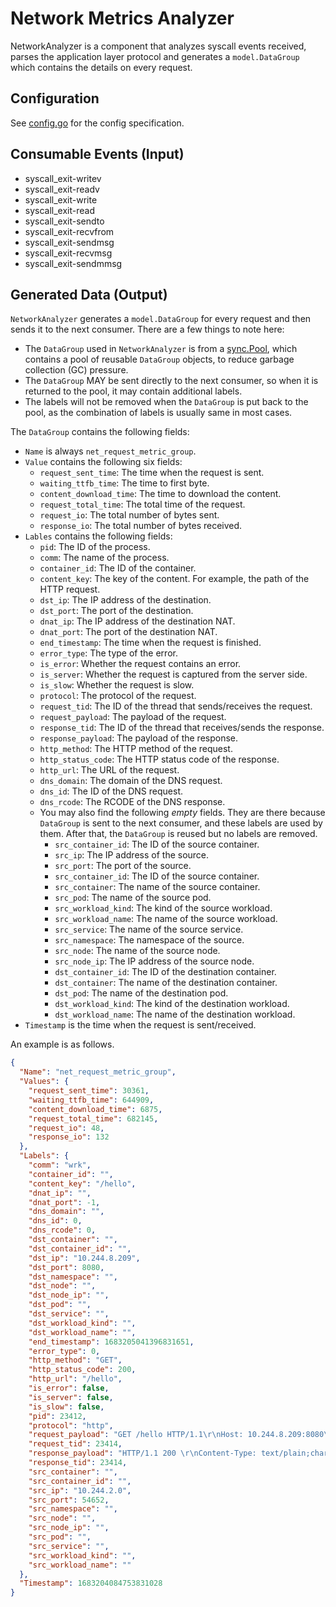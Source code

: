 # Network Metrics Analyzer

NetworkAnalyzer is a component that analyzes syscall events received, parses the application layer protocol 
and generates a `model.DataGroup` which contains the details on every request.

## Configuration
See [config.go](./config.go) for the config specification.

## Consumable Events (Input)
- syscall_exit-writev
- syscall_exit-readv
- syscall_exit-write
- syscall_exit-read
- syscall_exit-sendto
- syscall_exit-recvfrom
- syscall_exit-sendmsg
- syscall_exit-recvmsg
- syscall_exit-sendmmsg

## Generated Data (Output)
`NetworkAnalyzer` generates a `model.DataGroup` for every request and then sends it to the next consumer. There are 
a few things to note here:
- The `DataGroup` used in `NetworkAnalyzer` is from a [sync.Pool](./datagroup_pool.go), which contains a pool of
reusable `DataGroup` objects, to reduce garbage collection (GC) pressure. 
- The `DataGroup` MAY be sent directly to the next consumer, so when it is returned to the pool, it may contain additional labels.
- The labels will not be removed when the `DataGroup` is put back to the pool, as the combination of labels is usually 
same in most cases.

The `DataGroup` contains the following fields:
- `Name` is always `net_request_metric_group`.
- `Value` contains the following six fields:
  - `request_sent_time`: The time when the request is sent.
  - `waiting_ttfb_time`: The time to first byte.
  - `content_download_time`: The time to download the content.
  - `request_total_time`: The total time of the request.
  - `request_io`: The total number of bytes sent.
  - `response_io`: The total number of bytes received.
- `Lables` contains the following fields:
  - `pid`: The ID of the process.
  - `comm`: The name of the process.
  - `container_id`: The ID of the container.
  - `content_key`: The key of the content. For example, the path of the HTTP request.
  - `dst_ip`: The IP address of the destination.
  - `dst_port`: The port of the destination.
  - `dnat_ip`: The IP address of the destination NAT.
  - `dnat_port`: The port of the destination NAT.
  - `end_timestamp`: The time when the request is finished.
  - `error_type`: The type of the error.
  - `is_error`: Whether the request contains an error.
  - `is_server`: Whether the request is captured from the server side.
  - `is_slow`: Whether the request is slow.
  - `protocol`: The protocol of the request.
  - `request_tid`: The ID of the thread that sends/receives the request.
  - `request_payload`: The payload of the request.
  - `response_tid`: The ID of the thread that receives/sends the response.
  - `response_payload`: The payload of the response.
  - `http_method`: The HTTP method of the request.
  - `http_status_code`: The HTTP status code of the response.
  - `http_url`: The URL of the request.
  - `dns_domain`: The domain of the DNS request.
  - `dns_id`: The ID of the DNS request.
  - `dns_rcode`: The RCODE of the DNS response.
  - You may also find the following *empty* fields. They are there because `DataGroup` is sent to the next consumer, 
and these labels are used by them. After that, the `DataGroup` is reused but no labels are removed.
    - `src_container_id`: The ID of the source container.
    - `src_ip`: The IP address of the source.
    - `src_port`: The port of the source.
    - `src_container_id`: The ID of the source container.
    - `src_container`: The name of the source container.
    - `src_pod`: The name of the source pod.
    - `src_workload_kind`: The kind of the source workload.
    - `src_workload_name`: The name of the source workload.
    - `src_service`: The name of the source service.
    - `src_namespace`: The namespace of the source.
    - `src_node`: The name of the source node.
    - `src_node_ip`: The IP address of the source node.
    - `dst_container_id`: The ID of the destination container.
    - `dst_container`: The name of the destination container.
    - `dst_pod`: The name of the destination pod.
    - `dst_workload_kind`: The kind of the destination workload.
    - `dst_workload_name`: The name of the destination workload.
- `Timestamp` is the time when the request is sent/received.

An example is as follows.
```json
{
  "Name": "net_request_metric_group",
  "Values": {
    "request_sent_time": 30361,
    "waiting_ttfb_time": 644909,
    "content_download_time": 6875,
    "request_total_time": 682145,
    "request_io": 48,
    "response_io": 132
  },
  "Labels": {
    "comm": "wrk",
    "container_id": "",
    "content_key": "/hello",
    "dnat_ip": "",
    "dnat_port": -1,
    "dns_domain": "",
    "dns_id": 0,
    "dns_rcode": 0,
    "dst_container": "",
    "dst_container_id": "",
    "dst_ip": "10.244.8.209",
    "dst_port": 8080,
    "dst_namespace": "",
    "dst_node": "",
    "dst_node_ip": "",
    "dst_pod": "",
    "dst_service": "",
    "dst_workload_kind": "",
    "dst_workload_name": "",
    "end_timestamp": 1683205041396831651,
    "error_type": 0,
    "http_method": "GET",
    "http_status_code": 200,
    "http_url": "/hello",
    "is_error": false,
    "is_server": false,
    "is_slow": false,
    "pid": 23412,
    "protocol": "http",
    "request_payload": "GET /hello HTTP/1.1\r\nHost: 10.244.8.209:8080\r\n\r\n",
    "request_tid": 23414,
    "response_payload": "HTTP/1.1 200 \r\nContent-Type: text/plain;charset=UTF-8\r\nContent-Length: 18\r\nDate: Thu, 04 May 2023 12:57:21 GMT\r\n\r\nhello,spring boot!",
    "response_tid": 23414,
    "src_container": "",
    "src_container_id": "",
    "src_ip": "10.244.2.0",
    "src_port": 54652,
    "src_namespace": "",
    "src_node": "",
    "src_node_ip": "",
    "src_pod": "",
    "src_service": "",
    "src_workload_kind": "",
    "src_workload_name": ""
  },
  "Timestamp": 1683204084753831028
}
```